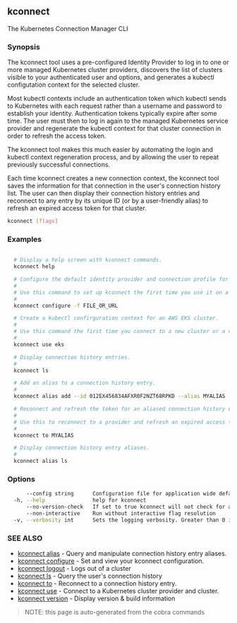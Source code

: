 ## kconnect

The Kubernetes Connection Manager CLI

### Synopsis


The kconnect tool uses a pre-configured Identity Provider to log in to one or
more managed Kubernetes cluster providers, discovers the list of clusters
visible to your authenticated user and options, and generates a kubectl
configutation context for the selected cluster.

Most kubectl contexts include an authentication token which kubectl sends to
Kubernetes with each request rather than a username and password to establish
your identity.  Authentication tokens typically expire after some time.  The
user must then to log in again to the managed Kubernetes service provider and
regenerate the kubectl context for that cluster connection in order to refresh
the access token.

The kconnect tool makes this much easier by automating the login and kubectl
context regeneration process, and by allowing the user to repeat previously
successful connections.

Each time kconnect creates a new connection context, the kconnect tool saves the
information for that connection in the user's connection history list.  The user
can then display their connection history entries and reconnect to any entry by
its unique ID (or by a user-friendly alias) to refresh an expired access token
for that cluster.


```bash
kconnect [flags]
```

### Examples

```bash

  # Display a help screen with kconnect commands.
  kconnect help

  # Configure the default identity provider and connection profile for your user.
  #
  # Use this command to set up kconnect the first time you use it on a new system.
  #
  kconnect configure -f FILE_OR_URL

  # Create a kubectl confirguration context for an AWS EKS cluster.
  #
  # Use this command the first time you connect to a new cluster or a new context.
  #
  kconnect use eks

  # Display connection history entries.
  #
  kconnect ls

  # Add an alias to a connection history entry.
  #
  kconnect alias add --id 012EX456834AFXR0F2NZT68RPKD --alias MYALIAS

  # Reconnect and refresh the token for an aliased connection history entry.
  #
  # Use this to reconnect to a provider and refresh an expired access token.
  #
  kconnect to MYALIAS

  # Display connection history entry aliases.
  #
  kconnect alias ls

```

### Options

```bash
      --config string      Configuration file for application wide defaults. (default "$HOME/.kconnect/config.yaml")
  -h, --help               help for kconnect
      --no-version-check   If set to true kconnect will not check for a newer version
      --non-interactive    Run without interactive flag resolution
  -v, --verbosity int      Sets the logging verbosity. Greater than 0 is debug and greater than 9 is trace.
```

### SEE ALSO

* [kconnect alias](alias.md)	 - Query and manipulate connection history entry aliases.
* [kconnect configure](configure.md)	 - Set and view your kconnect configuration.
* [kconnect logout](logout.md)	 - Logs out of a cluster
* [kconnect ls](ls.md)	 - Query the user's connection history
* [kconnect to](to.md)	 - Reconnect to a connection history entry.
* [kconnect use](use.md)	 - Connect to a Kubernetes cluster provider and cluster.
* [kconnect version](version.md)	 - Display version & build information


> NOTE: this page is auto-generated from the cobra commands
